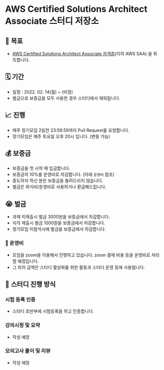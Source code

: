 # AWS Certified Solutions Architect Associate 스터디 저장소

## 📝 목표
- [AWS Certified Solutions Architect Associate 자격증](https://aws.amazon.com/ko/certification/certified-solutions-architect-associate/)(이하 AWS SAA) 을 취득합니다. 

## 🗓 기간
- 일정 : 2022. 02. 14(월) ~ (미정)
- 벌금으로 보증금을 모두 사용한 경우 스터디에서 제외됩니다.

## 📈 진행
- 매주 정기모임 2일전 23:59:59까지 Pull Request를 요청합니다.
- 정기모임은 매주 토요일 오후 20시 입니다. (변동 가능)

## 💰 보증금
- 보증금을 첫 시작 때 입금합니다.
- 보증금의 10%를 운영비로 차감합니다. (아래 `운영비` 참조)
- 중도하차 하신 분은 보증금을 돌려드리지 않습니다.
- 벌금은 회식비/운영비로 사용하거나 환급해드립니다.

## 😭 벌금
- 과제 미제출시 벌금 3000원을 보증금에서 차감합니다. 
- 지각 제출시 벌금 1000원을 보증금에서 차감합니다.
- 정기모임 미참석시에 벌금을 보증금에서 차감합니다.  

### 🚚 운영비
- 모임을 zoom을 이용해서 진행하고 있습니다. zoom 결제 비용 등을 운영비로 처리할 예정입니다.
- 그 외의 금액은 스터디 활성화를 위한 활동과 스터디 운영 등에 사용됩니다.

## 📔 스터디 진행 방식
### 시험 등록 인증
- 스터디 초반부에 시험등록을 하고 인증합니다.
### 강의시청 및 요약
- 작성 예정
### 모의고사 풀이 및 리뷰
- 작성 예정